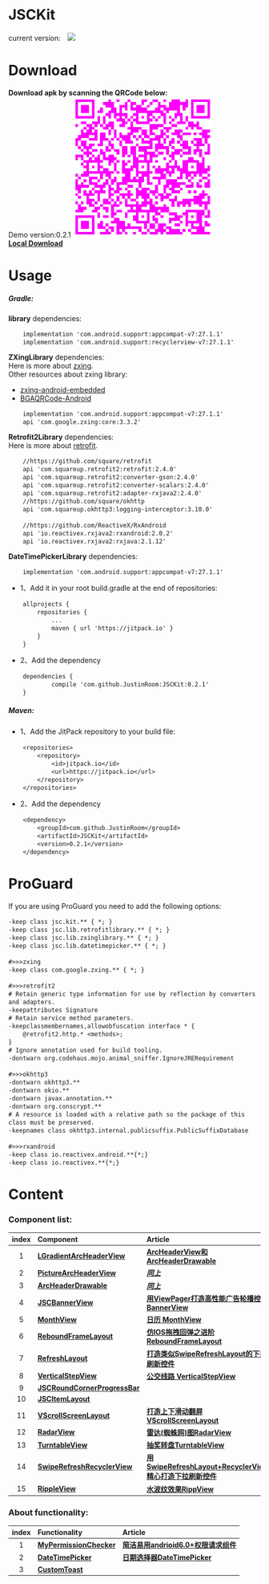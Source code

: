 # JSCKit
current version:&#8195;![](https://jitpack.io/v/JustinRoom/JSCKit.svg)

# Download
**Download apk by scanning the QRCode below:**  
&#32;&#32;Demo version:0.2.1
![JSCKitDemo.apk](/capture/apk_qr_code.png)  
[**Local Download**](/capture/JSCKitDemo.apk?raw=true)

# Usage
##### Gradle: 
**library** dependencies:
```
    implementation 'com.android.support:appcompat-v7:27.1.1'
    implementation 'com.android.support:recyclerview-v7:27.1.1'
```
**ZXingLibrary** dependencies:  
Here is more about [zxing](https://github.com/zxing/zxing).  
Other resources about zxing library:  
+ [zxing-android-embedded](https://github.com/journeyapps/zxing-android-embedded)
+ [BGAQRCode-Android](https://github.com/bingoogolapple/BGAQRCode-Android)
```
    implementation 'com.android.support:appcompat-v7:27.1.1'
    api 'com.google.zxing:core:3.3.2'
```
**Retrofit2Library** dependencies:  
Here is more about [retrofit](https://github.com/square/retrofit).  
```
    //https://github.com/square/retrofit
    api 'com.squareup.retrofit2:retrofit:2.4.0'
    api 'com.squareup.retrofit2:converter-gson:2.4.0'
    api 'com.squareup.retrofit2:converter-scalars:2.4.0'
    api 'com.squareup.retrofit2:adapter-rxjava2:2.4.0'
    //https://github.com/square/okhttp
    api 'com.squareup.okhttp3:logging-interceptor:3.10.0'

    //https://github.com/ReactiveX/RxAndroid
    api 'io.reactivex.rxjava2:rxandroid:2.0.2'
    api 'io.reactivex.rxjava2:rxjava:2.1.12'
```
**DateTimePickerLibrary** dependencies:
```
    implementation 'com.android.support:appcompat-v7:27.1.1'
```
+ 1、Add it in your root build.gradle at the end of repositories:
```
	allprojects {
		repositories {
			...
			maven { url 'https://jitpack.io' }
		}
	}
```
+ 2、Add the dependency
```
	dependencies {
	        compile 'com.github.JustinRoom:JSCKit:0.2.1'
	}
```
##### Maven: 
+ 1、Add the JitPack repository to your build file:
```
	<repositories>
		<repository>
		    <id>jitpack.io</id>
		    <url>https://jitpack.io</url>
		</repository>
	</repositories>
```
+ 2、Add the dependency
```
	<dependency>
	    <groupId>com.github.JustinRoom</groupId>
	    <artifactId>JSCKit</artifactId>
	    <version>0.2.1</version>
	</dependency>
```
# ProGuard
If you are using ProGuard you need to add the following options:
```
-keep class jsc.kit.** { *; }
-keep class jsc.lib.retrofitlibrary.** { *; }
-keep class jsc.lib.zxinglibrary.** { *; }  
-keep class jsc.lib.datetimepicker.** { *; }  
  
#>>>zxing
-keep class com.google.zxing.** { *; }
  
#>>>retrofit2
# Retain generic type information for use by reflection by converters and adapters.
-keepattributes Signature
# Retain service method parameters.
-keepclassmembernames,allowobfuscation interface * {
    @retrofit2.http.* <methods>;
}
# Ignore annotation used for build tooling.
-dontwarn org.codehaus.mojo.animal_sniffer.IgnoreJRERequirement
  
#>>>okhttp3
-dontwarn okhttp3.**
-dontwarn okio.**
-dontwarn javax.annotation.**
-dontwarn org.conscrypt.**
# A resource is loaded with a relative path so the package of this class must be preserved.
-keepnames class okhttp3.internal.publicsuffix.PublicSuffixDatabase
  
#>>>rxandroid
-keep class io.reactivex.android.**{*;}
-keep class io.reactivex.**{*;}
```

# Content
### Component list:

| index | Component | Article |
|:---:|:---|:---|
| 1  | [**LGradientArcHeaderView**](/library/src/main/java/jsc/kit/archeaderview) | [**ArcHeaderView和ArcHeaderDrawable**](https://www.jianshu.com/p/ded0dc4ea528) |
| 2  | [**PictureArcHeaderView**](/library/src/main/java/jsc/kit/archeaderview) | [***同上***](https://www.jianshu.com/p/ded0dc4ea528) |
| 3  | [**ArcHeaderDrawable**](/library/src/main/java/jsc/kit/archeaderview) | [***同上***](https://www.jianshu.com/p/ded0dc4ea528) |
| 4  | [**JSCBannerView**](/library/src/main/java/jsc/kit/bannerview) | [**用ViewPager打造高性能广告轮播控件BannerView**](https://www.jianshu.com/p/652090682b31) |
| 5  | [**MonthView**](/library/src/main/java/jsc/kit/monthview) | [**日历 MonthView**](https://www.jianshu.com/p/2387952b3d34) |
| 6  | [**ReboundFrameLayout**](/library/src/main/java/jsc/kit/reboundlayout) | [**仿IOS拖拽回弹之进阶ReboundFrameLayout**](https://www.jianshu.com/p/53d13719a6c4) |
| 7  | [**RefreshLayout**](/library/src/main/java/jsc/kit/refreshlayout) | [**打造类似SwipeRefreshLayout的下拉刷新控件**](https://www.jianshu.com/p/b582bd08d4f9) |
| 8  | [**VerticalStepView**](/library/src/main/java/jsc/kit/stepview) | [**公交线路 VerticalStepView**](https://www.jianshu.com/p/7721572fe13c) |
| 9  | [**JSCRoundCornerProgressBar**](/library/src/main/java/jsc/kit/progressbar) |  |
| 10 | [**JSCItemLayout**](/library/src/main/java/jsc/kit/itemlayout) |  |
| 11 | [**VScrollScreenLayout**](/library/src/main/java/jsc/kit/vscrollscreen) | [**打造上下滑动翻屏VScrollScreenLayout**](https://www.jianshu.com/p/b12afbf7de30) |
| 12 | [**RadarView**](/library/src/main/java/jsc/kit/radarview) | [**雷达(蜘蛛网)图RadarView**](https://www.jianshu.com/p/94a4b763a4e5) |
| 13 | [**TurntableView**](/library/src/main/java/jsc/kit/turntable) | [**抽奖转盘TurntableView**](https://www.jianshu.com/p/3c473e1e007b) |
| 14 | [**SwipeRefreshRecyclerView**](/library/src/main/java/jsc/kit/swiperecyclerview) | [**用SwipeRefreshLayout+RecyclerView精心打造下拉刷新控件**](https://www.jianshu.com/p/f1da8cd366cb)|
| 15 | [**RippleView**](/library/src/main/java/jsc/kit/rippleview) | [**水波纹效果RippView**](https://www.jianshu.com/p/e573110c38d4)|

### About functionality:

| index | Functionality | Article |
|:---:|:---|:---|
| 1  | [**MyPermissionChecker**](/library/src/main/java/jsc/kit/utils) | [**简洁易用andrioid6.0+权限请求组件**](https://www.jianshu.com/p/47052d575f5b)|
| 2  | [**DateTimePicker**](/DateTimePickerLibrary/src/main/java/jsc/lib/datetimepicker/widget/DateTimePicker.java) | [**日期选择器DateTimePicker**](https://www.jianshu.com/p/db19efcaa226) |
| 3  | [**CustomToast**](/library/src/main/java/jsc/kit/utils) | |
